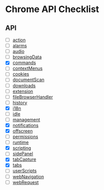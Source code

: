 # Chrome API Checklist

## API
- [ ] [action](https://developer.chrome.com/docs/extensions/reference/api/action)
- [ ] [alarms](https://developer.chrome.com/docs/extensions/reference/api/alarms)
- [ ] [audio](https://developer.chrome.com/docs/extensions/reference/api/audio)
- [ ] [browsingData](https://developer.chrome.com/docs/extensions/reference/api/browsingData)
- [x] [commands](https://developer.chrome.com/docs/extensions/reference/api/commands)
- [ ] [contextMenus](https://developer.chrome.com/docs/extensions/reference/api/contextMenus)
- [ ] [cookies](https://developer.chrome.com/docs/extensions/reference/api/cookies)
- [ ] [documentScan](https://developer.chrome.com/docs/extensions/reference/api/documentScan)
- [ ] [downloads](https://developer.chrome.com/docs/extensions/reference/api/downloads)
- [ ] [extension](https://developer.chrome.com/docs/extensions/reference/api/extension)
- [ ] [fileBrowserHandler](https://developer.chrome.com/docs/extensions/reference/api/fileBrowserHandler)
- [ ] [history](https://developer.chrome.com/docs/extensions/reference/api/history)
- [x] [i18n](https://developer.chrome.com/docs/extensions/reference/api/i18n)
- [ ] [idle](https://developer.chrome.com/docs/extensions/reference/api/idle)
- [ ] [management](https://developer.chrome.com/docs/extensions/reference/api/management)
- [x] [notifications](https://developer.chrome.com/docs/extensions/reference/api/notifications)
- [x] [offscreen](https://developer.chrome.com/docs/extensions/reference/api/offscreen)
- [ ] [permissions](https://developer.chrome.com/docs/extensions/reference/api/permissions)
- [ ] [runtime](https://developer.chrome.com/docs/extensions/reference/api/runtime)
- [x] [scripting](https://developer.chrome.com/docs/extensions/reference/api/scripting)
- [ ] [sidePanel](https://developer.chrome.com/docs/extensions/reference/api/sidePanel )
- [x] [tabCapture](https://developer.chrome.com/docs/extensions/reference/api/tabCapture)
- [x] [tabs](https://developer.chrome.com/docs/extensions/reference/api/tabs)
- [ ] [userScripts](https://developer.chrome.com/docs/extensions/reference/api/userScripts )
- [ ] [webNavigation](https://developer.chrome.com/docs/extensions/reference/api/webNavigation)
- [ ] [webRequest](https://developer.chrome.com/docs/extensions/reference/api/webRequest)
